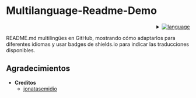 # Multilanguage-Readme-Demo

<div align='right'>
   <details>
      <summary>
         <a href="#">
            <img alt="language" src="https://img.shields.io/badge/Languages-brightgreen?style=social&logo=googletranslate&labelColor=%23151515&color=%230866FF">
         </a>   
      </summary>
      <br>
      <a href="#">
         <img alt="es_ES" src="https://img.shields.io/badge/Espa%C3%B1ol-brightgreen?style=flat-square&logo=70px&label=%F0%9F%87%AA%F0%9F%87%B8&labelColor=%23151515&color=%230866FF">
      </a>
      <br>      
      <a href="https://github.com/DaniDeDos/Multilanguage-Readme-Demo/tree/main">
         <img alt="us_US" src="https://img.shields.io/badge/Ingl%C3%A9s%20|-brightgreen?style=flat-square&label=%F0%9F%87%BA%F0%9F%87%B2&labelColor=%23151515&color=%230866FF">
      </a>
      <br>
   </details>
</div>

README.md multilingües en GitHub, mostrando cómo adaptarlos para diferentes idiomas y usar badges de shields.io para indicar las traducciones disponibles.


<h2>Agradecimientos</h2>

   - **Creditos**
      + [jonatasemidio](https://github.com/jonatasemidio/multilanguage-readme-pattern/tree/master)
<!--
   - **Special thanks to**
      + [jonatasemidio](https://github.com/jonatasemidio/multilanguage-readme-pattern/tree/master)
